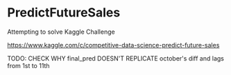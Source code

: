 # PredictFutureSales

Attempting to solve Kaggle Challenge

https://www.kaggle.com/c/competitive-data-science-predict-future-sales

TODO:
CHECK WHY final_pred DOESN'T REPLICATE october's diff and lags from 1st to 11th
